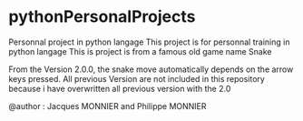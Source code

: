 # pythonPersonalProjects
Personnal project in python langage
This project is for personnal training in python langage 
This is project is from a famous old game name Snake

From the Version 2.0.0, the snake move automatically depends on the arrow keys pressed.
All previous Version are not included in this repository because i have overwritten all previous version with the 2.0

@author : Jacques MONNIER and Philippe MONNIER
